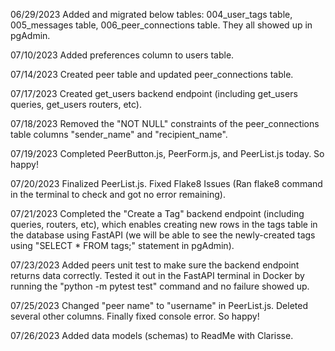 06/29/2023
Added and migrated below tables: 004_user_tags table, 005_messages table, 006_peer_connections table.
They all showed up in pgAdmin.

07/10/2023
Added preferences column to users table.

07/14/2023
Created peer table and updated peer_connections table.

07/17/2023
Created get_users backend endpoint (including get_users queries, get_users routers, etc).

07/18/2023
Removed the "NOT NULL" constraints of the peer_connections table columns "sender_name" and "recipient_name".

07/19/2023
Completed PeerButton.js, PeerForm.js, and PeerList.js today. So happy!

07/20/2023
Finalized PeerList.js.
Fixed Flake8 Issues (Ran flake8 command in the terminal to check and got no error remaining).

07/21/2023
Completed the "Create a Tag" backend endpoint (including queries, routers, etc), which enables creating new rows in the tags table in the database using FastAPI (we will be able to see the newly-created tags using "SELECT \* FROM tags;" statement in pgAdmin).

07/23/2023
Added peers unit test to make sure the backend endpoint returns data correctly.
Tested it out in the FastAPI terminal in Docker by running the "python -m pytest test" command and no failure showed up.

07/25/2023
Changed "peer name" to "username" in PeerList.js.
Deleted several other columns.
Finally fixed console error. So happy!

07/26/2023
Added data models (schemas) to ReadMe with Clarisse.
